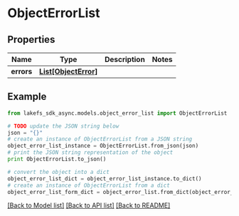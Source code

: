 # ObjectErrorList


## Properties

Name | Type | Description | Notes
------------ | ------------- | ------------- | -------------
**errors** | [**List[ObjectError]**](ObjectError.md) |  | 

## Example

```python
from lakefs_sdk_async.models.object_error_list import ObjectErrorList

# TODO update the JSON string below
json = "{}"
# create an instance of ObjectErrorList from a JSON string
object_error_list_instance = ObjectErrorList.from_json(json)
# print the JSON string representation of the object
print ObjectErrorList.to_json()

# convert the object into a dict
object_error_list_dict = object_error_list_instance.to_dict()
# create an instance of ObjectErrorList from a dict
object_error_list_form_dict = object_error_list.from_dict(object_error_list_dict)
```
[[Back to Model list]](../README.md#documentation-for-models) [[Back to API list]](../README.md#documentation-for-api-endpoints) [[Back to README]](../README.md)


